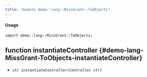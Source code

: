 ```yaml
---
title: "module demo::lang::MissGrant::ToObjects"
---
```


#### Usage

`import demo::lang::MissGrant::ToObjects;`


## function instantiateController {#demo-lang-MissGrant-ToObjects-instantiateController}

* ``str instantiateController(Controller ctl)``

